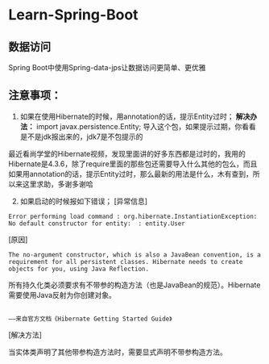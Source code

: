 # Learn-Spring-Boot

## 数据访问
Spring Boot中使用Spring-data-jps让数据访问更简单、更优雅

## 注意事项：

1. 如果在使用Hibernate的时候，用annotation的话，提示Entity过时；
**解决办法：**
import javax.persistence.Entity;
导入这个包，如果提示过期，你看看是不是jdk报出来的，jdk7是不包提示的

最近看尚学堂的Hibernate视频，发现里面讲的好多东西都是过时的，我用的Hibernate是4.3.6，除了require里面的那些包还需要导入什么其他的包么，而且如果用annotation的话，提示Entity过时，那么最新的用法是什么，木有查到，所以来这里求助，多谢多谢哈

2. 如果启动的时候报如下错误；
[异常信息]

`Error performing load command : org.hibernate.InstantiationException: No default constructor for entity:  : entity.User`

[原因]

```
The no-argument constructor, which is also a JavaBean convention, is a requirement for all persistent classes. Hibernate needs to create objects for you, using Java Reflection. 
```

所有持久化类必须要求有不带参的构造方法（也是JavaBean的规范）。Hibernate需要使用Java反射为你创建对象。

                                                                                         ——来自官方文档《Hibernate Getting Started Guide》

[解决方法]

当实体类声明了其他带参构造方法时，需要显式声明不带参构造方法。